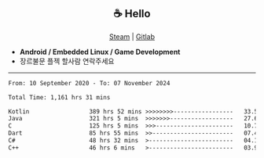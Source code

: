 <h2 align="center"> ☕ Hello </h2>

<p align="center">
  <a href="https://steamcommunity.com/id/Niforances/">Steam</a> |
  <a href="https://gitlab.com/niforances">Gitlab</a>
</p>

 - **Android / Embedded Linux / Game Development**
 - 장르불문 플젝 할사람 연락주세요

------

<!--START_SECTION:waka-->

```txt
From: 10 September 2020 - To: 07 November 2024

Total Time: 1,161 hrs 31 mins

Kotlin                 389 hrs 52 mins >>>>>>>>-----------------   33.57 %
Java                   321 hrs 5 mins  >>>>>>>------------------   27.64 %
C                      125 hrs 5 mins  >>>----------------------   10.77 %
Dart                   85 hrs 55 mins  >>-----------------------   07.40 %
C#                     48 hrs 32 mins  >------------------------   04.18 %
C++                    46 hrs 6 mins   >------------------------   03.97 %
```

<!--END_SECTION:waka-->
